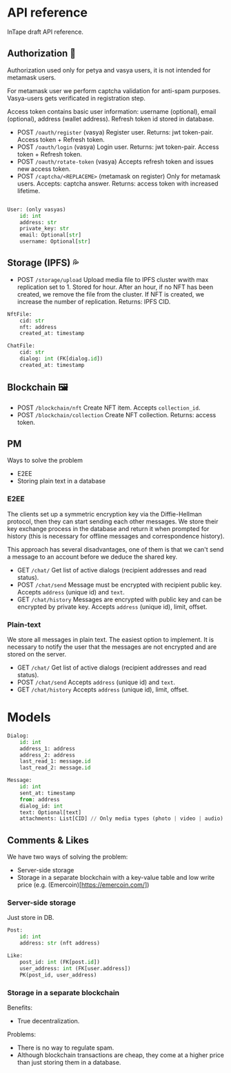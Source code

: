 # API reference

InTape draft API reference.

## Authorization 🔑

Authorization used only for petya and vasya users, it is not intended for metamask users.

For metamask user we perform captcha validation for anti-spam purposes.
Vasya-users gets verificated in registration step.

Access token contains basic user information: username (optional), email (optional), address (wallet address).
Refresh token id stored in database.

 - POST `/oauth/register` (vasya)
   Register user.
   Returns: jwt token-pair. Access token + Refresh token.
 - POST `/oauth/login` (vasya)
   Login user.
   Returns: jwt token-pair. Access token + Refresh token.
 - POST `/oauth/rotate-token` (vasya)
   Accepts refresh token and issues new access token.
 - POST `/captcha/<REPLACEME>` (metamask on register)
   Only for metamask users.
   Accepts: captcha answer.
   Returns: access token with increased lifetime.

```python

User: (only vasyas)
    id: int
    address: str
    private_key: str
    email: Optional[str]
    username: Optional[str]
```


## Storage (IPFS) 💦

 - POST  `/storage/upload`
   Upload media file to IPFS cluster wwith max replication set to 1. Stored for hour.
   After an hour, if no NFT has been created, we remove the file from the cluster.
   If NFT is created, we increase the number of replication.
   Returns: IPFS CID.

```python
NftFile:
    cid: str
    nft: address
    created_at: timestamp

ChatFile:
    cid: str
    dialog: int (FK[dialog.id])
    created_at: timestamp
```


## Blockchain 🖼

 - POST `/blockchain/nft`
   Create NFT item. Accepts `collection_id`.
 - POST `/blockchain/collection`
   Create NFT collection.
   Returns: access token.


## PM

Ways to solve the problem
 - E2EE
 - Storing plain text in a database

### E2EE

The clients set up a symmetric encryption key via the Diffie-Hellman protocol, then they can start sending each other messages. We store their key exchange process in the database and return it when prompted for history (this is necessary for offline messages and correspondence history).

This approach has several disadvantages, one of them is that we can't send a message to an account before we deduce the shared key.

 - GET  `/chat/`
   Get list of active dialogs (recipient addresses and read status).
 - POST `/chat/send`
   Message must be encrypted with recipient public key.
   Accepts `address` (unique id) and `text`.
 - GET  `/chat/history`
   Messages are encrypted with public key and can be encrypted by private key.
   Accepts `address` (unique id), limit, offset.

### Plain-text

We store all messages in plain text. The easiest option to implement. It is necessary to notify the user that the messages are not encrypted and are stored on the server.

 - GET  `/chat/`
   Get list of active dialogs (recipient addresses and read status).
 - POST `/chat/send`
   Accepts `address` (unique id) and `text`.
 - GET  `/chat/history`
   Accepts `address` (unique id), limit, offset.

# Models

```python
Dialog:
    id: int
    address_1: address
    address_2: address
    last_read_1: message.id
    last_read_2: message.id

Message:
    id: int
    sent_at: timestamp
    from: address
    dialog_id: int
    text: Optional[text]
    attachments: List[CID] // Only media types (photo | video | audio).
```


## Comments & Likes

We have two ways of solving the problem:
 - Server-side storage
 - Storage in a separate blockchain with a key-value table and low write price (e.g. (Emercoin)[https://emercoin.com/])

### Server-side storage

Just store in DB.

```python
Post:
    id: int
    address: str (nft address)

Like:
    post_id: int (FK[post.id])
    user_address: int (FK[user.address])
    PK(post_id, user_address)
```

### Storage in a separate blockchain

Benefits:
 - True decentralization.

Problems:
 - There is no way to regulate spam.
 - Although blockchain transactions are cheap, they come at a higher price than just storing them in a database.
